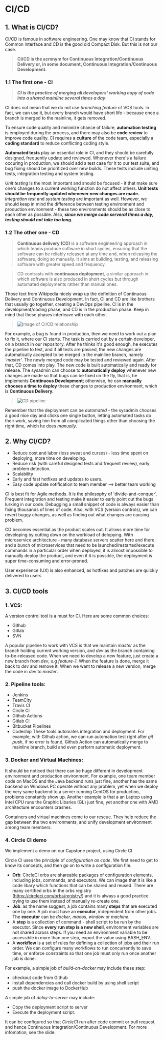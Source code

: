 # CI/CD 
## 1. What is CI/CD? 
CI/CD is famous in software engineering. One may know that CI stands for Common Interface and CD is the good old Compact Disk. But this is not our case. 
> **CI/CD is the acronym for Continuous Integration/Continuous Delivery or, in some document, Continuous Integration/Continuous Development.** 

### 1.1 The first one - CI

>**_CI is the practice of merging all developers' working copy of code into a shared mainline several times a day_**. 

CI does not mean that we do not use *branching feature* of VCS tools. In fact, we can use it, but every branch would have short life - because once a branch is merged to the mainline, it gets removed. 

To ensure code quality and minimize chance of failure, **automation testing** is employed during the process, and there may also be **code review** to improve code quality. CI requires a **culture** of the code team, especially a **coding standard** to reduce conflicting coding style. 

**Automated tests** play an essential role in CI, and they should be carefully designed, frequently update and reviewed. Whenever there's a failure occuring in production, we should add a test case for it to our test suite, and bug fixing should be prioritized over new builds. These tests include uniting tests, integration testing and system testing. 

_Unit testing_ is the most important and should be focused - it that make sure one's changes to a current working function do not affect others. **Unit tests should be frequently updated whenever new changes are made.**. _Integration test_ and _system testing_ are important as well. However, we should keep in mind the difference between testing environment and production environment - these two environments should be as close to each other as possible. Also, **_since we merge code serveral times a day, testing should not take too long_.**

### 1.2 The other one - CD 
> **Continuous delivery (CD)** is a software engineering approach in which teams produce software in short cycles, ensuring that the software can be reliably released at any time and, when releasing the software, doing so manually. It aims at building, testing, and releasing software with greater speed and frequency. 

> CD contrasts with **continuous deployment**, a similar approach in which software is also produced in short cycles but through automated deployments rather than manual ones.

Those text from Wikipedia nicely wrap up the definition of Continuous Delivery and Continuous Development. In fact, CI and CD are like brothers that usually go together, creating a DevOps pipeline. CI is in the development/coding phase, and CD is in the production phase. Keep in mind that these phases interleave with each other. 

> ![Image of CI/CD relationship](https://stackify.com/wp-content/uploads/2019/04/big-Feature-Image-on-What-Is-CI_CD.jpg)

For example, a bug is found in production, then we need to work out a plan to fix it, where our CI starts. The task is carried out by a certain developer, on a branch in our repository. After he thinks it's good enough, he executes the pipeline to test, and if all tests are passed, the new changes are automatically accepted to be merged in the mainline branch, namely _'master'_. The newly merged code may be tested and reviewed again. After that, CD comes into play. The new code is built automatically and ready for release. The sysadmin can choose to **automatically deploy** whenever new changes are made so that bugs can be fixed on the fly, that is, he implements **Continuous Development**; otherwise, he can **manually chooses a time to deploy** these changes to production environment, which is **Continuous Delivery**. 

> ![CD pipeline](https://upload.wikimedia.org/wikipedia/commons/thumb/c/c3/Continuous_Delivery_process_diagram.svg/1920px-Continuous_Delivery_process_diagram.svg.png)

Remember that the deployment can be *automated* - the sysadmin chooses a good nice day and clicks one single button, letting automated tasks do their work, saving him from all complicated things other than choosing the right time, which he does *manually*. 

## 2. Why CI/CD? 
- Reduce cost and labor (less sweat and curses) - less time spent on deploying, more time on developing. 
- Reduce risk (with careful designed tests and frequent review), early problem detection. 
- Scalability
- Early and fast hotfixes and updates to users. 
- Easy code update notification to team member --> better team working

CI is best fit for Agile methods. It is the philosophy of 'divide-and-conquer'. Frequent integration and testing make it easier to early point out the bugs lurking in our code. Debugging a small snippet of code is always easier than fixing thousands of lines of code. Also, with VCS (version controls), we can revert buggy changes, as well as finding out what changes are causing problem. 

CD becomes essential as the product scales out. It allows more time for developing by cutting down on the workload of delopying. With microservice architecture - many database servers scatter here and there. and a bunch of microservices that need to be launched/restarted/execute commands in a particular order when deployed, it is almost impossible to manually deploy the product, and even if it is possible, the deployment is super time-consuming and error-proned. 

User experience (UX) is also enhanced, as hotfixes and patches are quickly delivered to users. 

## 3. CI/CD tools 
### 1. VCS:  
A version control tool is a must for CI. Here are some common choices: 
- Github
- Gitlab
- SVN 

A popular pipeline to work with VCS is that we maintain *master* as the branch holding current working version, and *dev* as the branch containing to-be-released code. When we need to develop a new feature, just create a new branch from *dev*, e.g *feature-1*. When the feature is done, merge it back to *dev* and remove it. When we want to release a new version, merge the code in *dev* to *master*. 
### 2. Pipeline tools: 
- Jenkins
- TeamCity
- Travis CI
- Circle CI
- Github Actions
- Gitlab CI
- Bitbucket Pipelines
- Codeship
These tools automates integration and deployment. For example, with Github action, we can run automation test right after *git push*, if no error is found, Github Action can automatically merge to mainline branch, build and even perform automatic deployment. 

### 3. Docker and Virtual Machines: 
It should be noticed that there can be huge different in development environment and production environment. For example, one team member code on MacOS and the Java backend runs just fine, another has the same backend on Windows PC operate without any problem, yet when we deploy the very same backend to a server running CentOS for production, problems constantly show up. Another example is that a an Laptop using Intel CPU runs the Graphic Libaries (GL) just fine, yet another one with AMD architecture encounters crashes. 

Containers and virtual machines come to our rescue. They help reduce the gap between the two environments, and unify development environment among team members.

### 4. Circle CI demo 

We implement a demo on our Capstone project, using Circle CI. 

Circle CI uses the principle of *configuration as code*. We first need to get to know its concepts, and then go on to write a configuration file. 

- **Orb**: CircleCI orbs are shareable packages of configuration elements, including jobs, commands, and executors. We can image that it is like a code libary which functions that can be shared and reused. There are many certified orbs in the orbs registry (https://circleci.com/orbs/registry/) and it is always a good practice trying to use them instead of manually re-create one. 
- **Job**: as the name suggest, a job contains many **steps** that are executed one by one. A job must have an **executor**, independent from other jobs. The **executor** can be *docker*, *macos*, *window* or *machine*. 
- A **step** is a collection of command - shell script to be run by the executor. Since **every run step is a new shell**, environment variables are not shared across steps. If you need an environment variable to be accessible in more than one step, export the value using BASH_ENV. 
- A **workflow** is a set of rules for defining a collection of jobs and their run order. We can configure many workflows to run concurrently to save time, or enforce constraints so that one job must only run once another job is done. 

For example, a simple job of *build-on-docker* may include these step:
- checkout code from Github 
- install dependencies and call docker build by using shell script
- push the docker image to DockerHub

A simple job of *deloy-to-server* may include:  
- Copy the deployment script to server
- Execute the deployment script. 

It can be configured so that *CircleCI* run after code commit or pull request, and hence Continuous Integration/Continuous Development. For more infomation, see the slide. 
